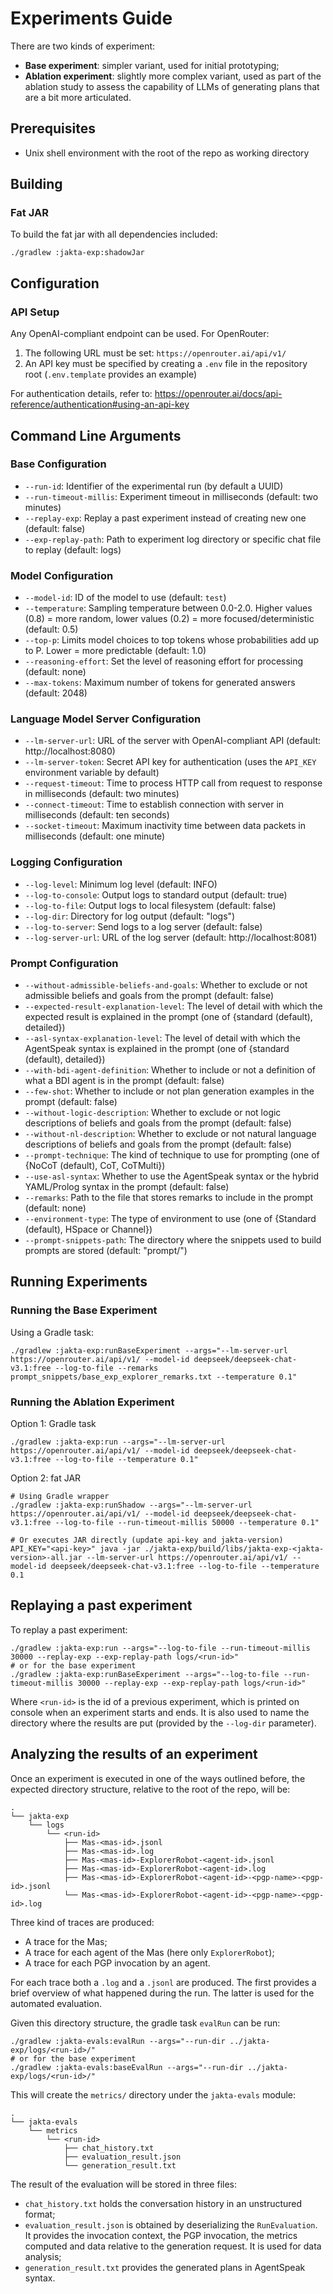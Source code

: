 # Experiments Guide

There are two kinds of experiment:

- **Base experiment**: simpler variant, used for initial prototyping;
- **Ablation experiment**: slightly more complex variant, used as part of the ablation study to assess the capability of LLMs of generating plans that are a bit more articulated.

## Prerequisites

- Unix shell environment with the root of the repo as working directory

## Building

### Fat JAR
To build the fat jar with all dependencies included:

```shell
./gradlew :jakta-exp:shadowJar
```

## Configuration

### API Setup
Any OpenAI-compliant endpoint can be used. For OpenRouter:

1. The following URL must be set: `https://openrouter.ai/api/v1/`
2. An API key must be specified by creating a `.env` file in the repository root (`.env.template` provides an example)

For authentication details, refer to: https://openrouter.ai/docs/api-reference/authentication#using-an-api-key

## Command Line Arguments

### Base Configuration
- `--run-id`: Identifier of the experimental run (by default a UUID)
- `--run-timeout-millis`: Experiment timeout in milliseconds (default: two minutes)
- `--replay-exp`: Replay a past experiment instead of creating new one (default: false)
- `--exp-replay-path`: Path to experiment log directory or specific chat file to replay (default: logs)

### Model Configuration
- `--model-id`: ID of the model to use (default: `test`)
- `--temperature`: Sampling temperature between 0.0-2.0. Higher values (0.8) = more random, lower values (0.2) = more focused/deterministic (default: 0.5)
- `--top-p`: Limits model choices to top tokens whose probabilities add up to P. Lower = more predictable (default: 1.0)
- `--reasoning-effort`: Set the level of reasoning effort for processing (default: none)
- `--max-tokens`: Maximum number of tokens for generated answers (default: 2048)

### Language Model Server Configuration
- `--lm-server-url`: URL of the server with OpenAI-compliant API (default: http://localhost:8080)
- `--lm-server-token`: Secret API key for authentication (uses the `API_KEY` environment variable by default)
- `--request-timeout`: Time to process HTTP call from request to response in milliseconds (default: two minutes)
- `--connect-timeout`: Time to establish connection with server in milliseconds (default: ten seconds)
- `--socket-timeout`: Maximum inactivity time between data packets in milliseconds (default: one minute)

### Logging Configuration
- `--log-level`: Minimum log level (default: INFO)
- `--log-to-console`: Output logs to standard output (default: true)
- `--log-to-file`: Output logs to local filesystem (default: false)
- `--log-dir`: Directory for log output (default: "logs")
- `--log-to-server`: Send logs to a log server (default: false)
- `--log-server-url`: URL of the log server (default: http://localhost:8081)

### Prompt Configuration
- `--without-admissible-beliefs-and-goals`: Whether to exclude or not admissible beliefs and goals from the prompt (default: false)
- `--expected-result-explanation-level`: The level of detail with which the expected result is explained in the prompt (one of {standard (default), detailed})
- `--asl-syntax-explanation-level`: The level of detail with which the AgentSpeak syntax is explained in the prompt (one of {standard (default), detailed})
- `--with-bdi-agent-definition`: Whether to include or not a definition of what a BDI agent is in the prompt (default: false)
- `--few-shot`: Whether to include or not plan generation examples in the prompt (default: false)
- `--without-logic-description`: Whether to exclude or not logic descriptions of beliefs and goals from the prompt (default: false)
- `--without-nl-description`: Whether to exclude or not natural language descriptions of beliefs and goals from the prompt (default: false)
- `--prompt-technique`: The kind of technique to use for prompting (one of {NoCoT (default), CoT, CoTMulti})
- `--use-asl-syntax`: Whether to use the AgentSpeak syntax or the hybrid YAML/Prolog syntax in the prompt (default: false)
- `--remarks`: Path to the file that stores remarks to include in the prompt (default: none)
- `--environment-type`: The type of environment to use (one of {Standard (default), HSpace or Channel})
- `--prompt-snippets-path`: The directory where the snippets used to build prompts are stored (default: "prompt/")

## Running Experiments

### Running the Base Experiment

Using a Gradle task:

```shell
./gradlew :jakta-exp:runBaseExperiment --args="--lm-server-url https://openrouter.ai/api/v1/ --model-id deepseek/deepseek-chat-v3.1:free --log-to-file --remarks prompt_snippets/base_exp_explorer_remarks.txt --temperature 0.1"
```

### Running the Ablation Experiment

Option 1: Gradle task

```shell
./gradlew :jakta-exp:run --args="--lm-server-url https://openrouter.ai/api/v1/ --model-id deepseek/deepseek-chat-v3.1:free --log-to-file --temperature 0.1"
```

Option 2: fat JAR
```shell
# Using Gradle wrapper
./gradlew :jakta-exp:runShadow --args="--lm-server-url https://openrouter.ai/api/v1/ --model-id deepseek/deepseek-chat-v3.1:free --log-to-file --run-timeout-millis 50000 --temperature 0.1"

# Or executes JAR directly (update api-key and jakta-version)
API_KEY="<api-key>" java -jar ./jakta-exp/build/libs/jakta-exp-<jakta-version>-all.jar --lm-server-url https://openrouter.ai/api/v1/ --model-id deepseek/deepseek-chat-v3.1:free --log-to-file --temperature 0.1
```

## Replaying a past experiment

To replay a past experiment:

```shell
./gradlew :jakta-exp:run --args="--log-to-file --run-timeout-millis 30000 --replay-exp --exp-replay-path logs/<run-id>"
# or for the base experiment
./gradlew :jakta-exp:runBaseExperiment --args="--log-to-file --run-timeout-millis 30000 --replay-exp --exp-replay-path logs/<run-id>"
```

Where `<run-id>` is the id of a previous experiment, which is printed on console when an experiment starts and ends. It is also used to name the directory where the results are put (provided by the `--log-dir` parameter).

## Analyzing the results of an experiment

Once an experiment is executed in one of the ways outlined before, the expected directory structure, relative to the root of the repo, will be:

```
.
└── jakta-exp
    └── logs
        └── <run-id>
            ├── Mas-<mas-id>.jsonl
            ├── Mas-<mas-id>.log
            ├── Mas-<mas-id>-ExplorerRobot-<agent-id>.jsonl
            ├── Mas-<mas-id>-ExplorerRobot-<agent-id>.log
            ├── Mas-<mas-id>-ExplorerRobot-<agent-id>-<pgp-name>-<pgp-id>.jsonl
            └── Mas-<mas-id>-ExplorerRobot-<agent-id>-<pgp-name>-<pgp-id>.log

```

Three kind of traces are produced:
- A trace for the Mas;
- A trace for each agent of the Mas (here only `ExplorerRobot`);
- A trace for each PGP invocation by an agent.

For each trace both a `.log` and a `.jsonl` are produced. The first provides a brief overview of what happened during the run. The latter is used for the automated evaluation.

Given this directory structure, the gradle task `evalRun` can be run:

```shell
./gradlew :jakta-evals:evalRun --args="--run-dir ../jakta-exp/logs/<run-id>/"
# or for the base experiment
./gradlew :jakta-evals:baseEvalRun --args="--run-dir ../jakta-exp/logs/<run-id>/"
```

This will create the `metrics/` directory under the `jakta-evals` module:

```
.
└── jakta-evals
    └── metrics
        └── <run-id>
            ├── chat_history.txt
            ├── evaluation_result.json
            └── generation_result.txt
 ```

The result of the evaluation will be stored in three files:

- `chat_history.txt` holds the conversation history in an unstructured format;
- `evaluation_result.json` is obtained by deserializing the `RunEvaluation`. It provides the invocation context, the PGP invocation, the metrics computed and data relative to the generation request. It is used for data analysis;
- `generation_result.txt` provides the generated plans in AgentSpeak syntax.
